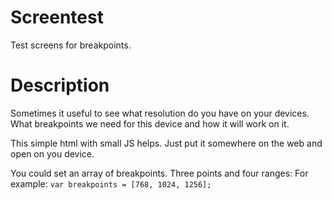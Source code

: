 # Screentest
Test screens for breakpoints.

# Description
Sometimes it useful to see what resolution do you have on your devices. What breakpoints we need for this device and how it will work on it.

This simple html with small JS helps. Just put it somewhere on the web and open
on you device.

You could set an array of breakpoints. Three points and four ranges:
For example:
```var breakpoints = [768, 1024, 1256];```
